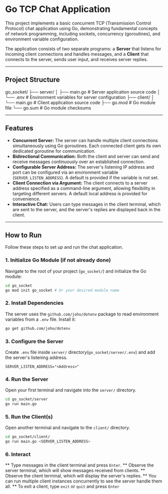# Go TCP Chat Application

This project implements a basic concurrent TCP (Transmission Control Protocol) chat application using Go, demonstrating fundamental concepts of network programming, including sockets, concurrency (goroutines), and environment variable configuration.

The application consists of two separate programs: a **Server** that listens for incoming client connections and handles messages, and a **Client** that connects to the server, sends user input, and receives server replies.

---

## Project Structure
go_socket/
├── server/
│   ├── main.go        # Server application source code
│   └── .env           # Environment variables for server configuration
├── client/
│   └── main.go        # Client application source code
├── go.mod             # Go module file
└── go.sum             # Go module checksums

---

## Features

*   **Concurrent Server:** The server can handle multiple client connections simultaneously using Go goroutines. Each connected client gets its own dedicated goroutine for communication.
*   **Bidirectional Communication:** Both the client and server can send and receive messages continuously over an established connection.
*   **Configurable Server Address:** The server's listening IP address and port can be configured via an environment variable (`SERVER_LISTEN_ADDRESS`). A default is provided if the variable is not set.
*   **Client Connection via Argument:** The client connects to a server address specified as a command-line argument, allowing flexibility in targeting different servers. A default local address is provided for convenience.
*   **Interactive Chat:** Users can type messages in the client terminal, which are sent to the server, and the server's replies are displayed back in the client.

---

## How to Run

Follow these steps to set up and run the chat application.

### 1. Initialize Go Module (if not already done)

Navigate to the root of your project (`go_socket/`) and initialize the Go module:

```bash
cd go_socket
go mod init go_socket # Or your desired module name
```

### 2. Install Dependencies

The server uses the `github.com/joho/dotenv` package to read environment variables from a `.env` file. Install it:

```bash
go get github.com/joho/dotenv
```

### 3. Configure the Server

Create `.env` file inside `server/` directory(`go_socket/server/.env`) and add the server's listening address.

`SERVER_LISTEN_ADDRESS="<Address>"`

### 4. Run the Server

Open your first terminal and navigate into the `server/` directory.

```bash
cd go_socket/server
go run main.go
```

### 5. Run the Client(s)

Open another terminal and navigate to the `client/` directory.

```bash
cd go_socket/client/
go run main.go <SERVER_LISTEN_ADDRESS>
```

### 6. Interact

** Type messages in the client terminal and press `Enter`.
** Observe the server terminal, which will show messages received from clients.
** Observe the client terminal, which will display the server's replies.
** You can run multiple client instances concurrently to see the server handle them all.
** To exit a client, type `exit` or `quit` and press `Enter`

